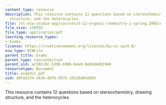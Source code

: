 ```yaml
---
content_type: resource
description: This resource contains 12 questions based on stereochemistry, drawing
  structure, and the heterocycles.
file: /ol-ocw-studio-app/courses/5-12-organic-chemistry-i-spring-2005/d0fa51f43436d97b957516518d042683_exam3cc.pdf
file_size: 159555
file_type: application/pdf
learning_resource_types:
- Exams
license: https://creativecommons.org/licenses/by-nc-sa/4.0/
ocw_type: OCWFile
parent_title: Exams
parent_type: CourseSection
parent_uid: ac592c0c-539b-b906-b4a9-0e82d4d8194b
resourcetype: Document
title: exam3cc.pdf
uid: d0fa51f4-3436-d97b-9575-16518d042683
---
```

This resource contains 12 questions based on stereochemistry, drawing structure, and the heterocycles.
